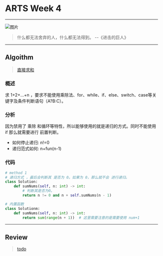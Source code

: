 # ARTS Week 4

***
![图片](https://s1.ax1x.com/2020/06/03/tUc3LD.jpg)
> 什么都无法舍弃的人，什么都无法得到。 --《进击的巨人》
***

## Algoithm
> [直接求和](https://leetcode-cn.com/problems/qiu-12n-lcof)

### 概述
求 1+2+...+n ，要求不能使用乘除法、for、while、if、else、switch、case等关键字及条件判断语句（A?B:C）。

### 分析
因为禁用了 乘除 和循环等特性，所以能够使用的就是递归的方式。同时不能使用 if 那么就需要进行 前置判断。
* 如何停止递归: n!=0
* 递归范式如何: n+fun(n-1)

### 代码
```python
# method 1
# 递归方式 ，最后会判断其 是否为 0。如果为 0，那么就不会 进行递归。
class Solution:
    def sumNums(self, n: int) -> int:
        # 判断其是否为0。
        return n != 0 and n + self.sumNums(n - 1)

# 内置函数
class Solutionm:
    def sumNums(self, n: int) -> int:
        return sum(range(n + 1))  # 这里需要注意的是需要使用 num+1
```

***
## Review
> [todo]()

